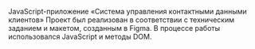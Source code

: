 JavaScript-приложение «Система управления контактными данными клиентов» 
Проект был реализован в соответствии с техническим заданием и макетом, созданным в Figma. В процессе работы использовался JavaScript и методы DOM.

